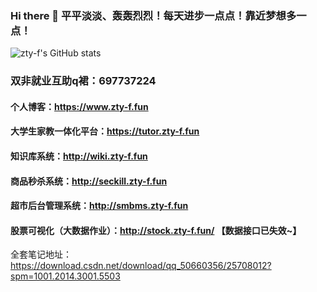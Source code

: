 ### Hi there 👋  平平淡淡、轰轰烈烈！每天进步一点点！靠近梦想多一点！
![zty-f's GitHub stats](https://github-readme-stats.vercel.app/api?username=zty-f&show_icons=true&theme=radical)
### 双非就业互助q裙：697737224
#### 个人博客：https://www.zty-f.fun

#### 大学生家教一体化平台：https://tutor.zty-f.fun

#### 知识库系统：http://wiki.zty-f.fun

#### 商品秒杀系统：http://seckill.zty-f.fun

#### 超市后台管理系统：http://smbms.zty-f.fun

#### 股票可视化（大数据作业）：http://stock.zty-f.fun/ 【数据接口已失效~】
 
全套笔记地址：https://download.csdn.net/download/qq_50660356/25708012?spm=1001.2014.3001.5503
